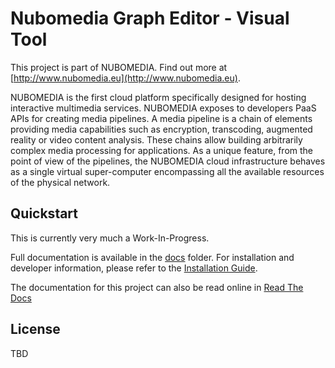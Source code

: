 # Nubomedia Graph Editor - Visual Tool

This project is part of NUBOMEDIA. Find out more at [http://www.nubomedia.eu](http://www.nubomedia.eu).

NUBOMEDIA is the first cloud platform specifically designed for hosting interactive multimedia services. NUBOMEDIA exposes to developers PaaS APIs for creating media pipelines. A media pipeline is a chain of elements providing media capabilities such as encryption, transcoding, augmented reality or video content analysis. These chains allow building arbitrarily complex media processing for applications. As a unique feature, from the point of view of the pipelines, the NUBOMEDIA cloud infrastructure behaves as a single virtual super-computer encompassing all the available resources of the physical network.

## Quickstart

This is currently very much a Work-In-Progress.

Full documentation is available in the [docs](../docs/index.md) folder. For installation and developer information, please refer to the [Installation Guide](../docs/installation.md).

The documentation for this project can also be read online in [Read The Docs](http://nubomedia-graph-editor.readthedocs.org/)

## License

TBD

